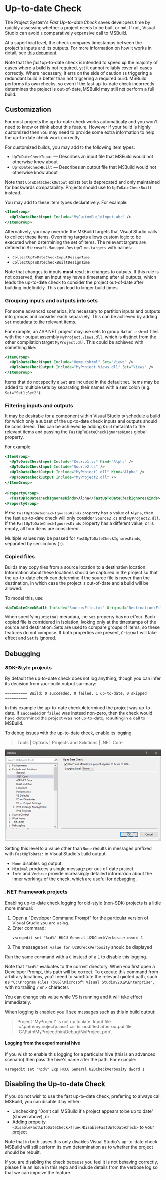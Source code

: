 # Up-to-date Check

The Project System's _Fast Up-to-date Check_ saves developers time by quickly assessing whether a project needs to be
built or not. If not, Visual Studio can avoid a comparatively expensive call to MSBuild.

At a superficial level, the check compares timestamps between the project's inputs and its outputs. For more
information on how it works in detail, see [this document](repo/up-to-date-check-implementation.md).

Note that the _fast_ up-to-date check is intended to speed up the majority of cases where a build is not required,
yet it cannot reliably cover all cases correctly. Where necessary, it errs on the side of caution as triggering a
redundant build is better than not triggering a required build. MSBuild performs its own checks, so even if the 
fast up-to-date check incorrectly determines the project is out-of-date, MSBuild may still not perform a full
build.

## Customization

For most projects the up-to-date check works automatically and you won't need to know or think about this feature.
However if your build is highly customized then you may need to provide some extra information to help the up-to-date
check work correctly.

For customized builds, you may add to the following item types:

- `UpToDateCheckInput` &mdash; Describes an input file that MSBuild would not otherwise know about
- `UpToDateCheckBuilt` &mdash; Describes an output file that MSBuild would not otherwise know about

Note that `UpToDateCheckOutput` exists but is deprecated and only maintained for backwards compatability.
Projects should use to `UpToDateCheckBuilt` instead.

You may add to these item types declaratively. For example:

```xml
<ItemGroup>
  <UpToDateCheckInput Include="MyCustomBuildInput.abc" />
</ItemGroup>
```

Alternatively, you may override the MSBuild targets that Visual Studio calls to collect these items. Overriding targets
allows custom logic to be executed when determining the set of items. The relevant targets are defined in
`Microsoft.Managed.DesignTime.targets` with names:

- `CollectUpToDateCheckInputDesignTime`
- `CollectUpToDateCheckBuiltDesignTime`

Note that changes to inputs **must** result in changes to outputs. If this rule is not observed, then an input may
have a timestamp after all outputs, which leads the up-to-date check to consider the project out-of-date after building
indefinitely. This can lead to longer build times.

### Grouping inputs and outputs into sets

For some advanced scenarios, it's necessary to partition inputs and outputs into groups and consider each separately.
This can be achieved by adding `Set` metadata to the relevant items.

For example, an ASP.NET project may use sets to group Razor `.cshtml` files with their output assembly `MyProject.Views.dll`,
which is distinct from the other compilation target `MyProject.dll`. This could be achieved with something like:

```xml
<ItemGroup>
  <UpToDateCheckInput Include="Home.cshtml" Set="Views" />
  <UpToDateCheckOutput Include="MyProject.Views.dll" Set="Views" />
</ItemGroup>
```

Items that do not specify a `Set` are included in the default set. Items may be added to multiple sets by separating
their names with a semicolon (e.g. `Set="Set1;Set2"`).

### Filtering inputs and outputs

It may be desirable for a component within Visual Studio to schedule a build for which only a subset of the up-to-date
check inputs and outputs should be considered. This can be achieved by adding `Kind` metadata to the relevant items and
passing the `FastUpToDateCheckIgnoresKinds` global property.

For example:

```xml
<ItemGroup>
  <UpToDateCheckInput Include="Source1.cs" Kind="Alpha" />
  <UpToDateCheckInput Include="Source2.cs" />
  <UpToDateCheckOutput Include="MyProject1.dll" Kind="Alpha" />
  <UpToDateCheckOutput Include="MyProject2.dll" />
</ItemGroup>

<PropertyGroup>
  <FastUpToDateCheckIgnoresKinds>Alpha</FastUpToDateCheckIgnoresKinds>
<PropertyGroup>
```

If the `FastUpToDateCheckIgnoresKinds` property has a value of `Alpha`, then the fast up-to-date check will only
consider `Source2.cs` and `MyProject2.dll`. If the `FastUpToDateCheckIgnoresKinds` property has a different
value, or is empty, all four items are considered.

Multiple values may be passed for `FastUpToDateCheckIgnoresKinds`, separated by semicolons (`;`).

### Copied files

Builds may copy files from a source location to a destination location. Information about these locations should be
captured in the project so that the up-to-date check can determine if the source file is newer than the destination,
in which case the project is out-of-date and a build will be allowed.

To model this, use:

```xml
<UpToDateCheckBuilt Include="Source\File.txt" Original="Destination\File.txt" />
```

When specifying `Original` metadata, the `Set` property has no effect. Each copied file is considered in isolation,
looking only at the timestamps of the source and destination. Sets are used to compare groups of items, so these
features do not compose. If both properties are present, `Original` will take effect and `Set` is ignored.

## Debugging

### SDK-Style projects

By default the up-to-date check does not log anything, though you can infer its decision from your build output summary:

```text
========== Build: 0 succeeded, 0 failed, 1 up-to-date, 0 skipped ==========
```

In this example the up-to-date check determined the project was up-to-date. If `succeeded` or `failed` was instead
non-zero, then the check would have determined the project was not up-to-date, resulting in a call to MSBuild.

To debug issues with the up-to-date check, enable its logging.

> Tools | Options | Projects and Solutions | .NET Core

![Projects and Solutions, .NET Core options](repo/images/options.png)

Setting this level to a value other than `None` results in messages prefixed with `FastUpToDate:` in Visual Studio's
build output.

- `None` disables log output.
- `Minimal` produces a single message per out-of-date project.
- `Info` and `Verbose` provide increasingly detailed information about the inner workings of the check, which are useful for debugging.

### .NET Framework projects

Enabling up-to-date check logging for old-style (non-SDK) projects is a little more manual:

1. Open a "Developer Command Prompt" for the particular version of Visual Studio you are using.
2. Enter command:
   ```text
   vsregedit set "%cd%" HKCU General U2DCheckVerbosity dword 1
   ```
3. The message `Set value for U2DCheckVerbosity` should be displayed

Run the same command with a `0` instead of a `1` to disable this logging.

Note that `"%cd%"` evaluates to the current directory. When you first open a Developer Prompt, this path will be correct. To execute this command from arbitrary locations, you'll need to substitute the relevant quoted path, such as `"C:\Program Files (x86)\Microsoft Visual Studio\2019\Enterprise"`, with no trailing `/` or `>` character.

You can change this value while VS is running and it will take effect immediately.

When logging is enabled you'll see messages such as this in build output:

> Project 'MyProject' is not up to date. Input file 'c:\path\myproject\class1.cs' is modified after output file 'C:\Path\MyProject\bin\Debug\MyProject.pdb'.

#### Logging from the experimental hive

If you wish to enable this logging for a particular hive (this is an advanced scenario) then pass the hive's name after the path. For example:

```text
vsregedit set "%cd%" Exp HKCU General U2DCheckVerbosity dword 1
```

## Disabling the Up-to-date Check

If you do not wish to use the fast up-to-date check, preferring to always call MSBuild, you can disable it by either:

- Unchecking "Don't call MSBuild if a project appears to be up to date" (shown above), or
- Adding property `<DisableFastUpToDateCheck>True</DisableFastUpToDateCheck>` to your project

Note that in both cases this only disables Visual Studio's up-to-date check. MSBuild will still perform its own
determination as to whether the project should be rebuilt.

If you are disabling the check because you feel it is not behaving correctly, please file an issue in this repo and
include details from the verbose log so that we can improve the feature.
